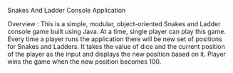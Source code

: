 Snakes And Ladder Console Application

Overview : This is a simple, modular, object-oriented Snakes and Ladder console game built using Java. 
At a time, single player can play this game. Every time a player runs the application there will be new set of positions for Snakes and Ladders. 
It takes the value of dice and the current position of the player as the input and displays the new position based on it. 
Player wins the game when the new position becomes 100.
